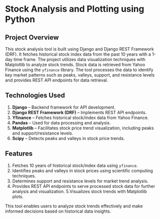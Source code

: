 # Stock Analysis and Plotting using Python

## Project Overview
This stock analysis tool is built using Django and Django REST Framework (DRF). It fetches historical stock index data from the past 10 years with a 1-day time frame. The project utilizes data visualization techniques with Matplotlib to analyze stock trends. Stock data is retrieved from Yahoo Finance using the `yfinance` library. The tool processes the data to identify key market patterns such as peaks, valleys, support, and resistance levels and provides REST API endpoints for data retrieval.

## Technologies Used
1. **Django** – Backend framework for API development.
2. **Django REST Framework (DRF)** – Implements REST API endpoints.
3. **Yfinance** – Fetches historical stock/index data from Yahoo Finance.
4. **Pandas** – Used for data processing and analysis.
5. **Matplotlib** – Facilitates stock price trend visualization, including peaks and support/resistance levels.
6. **Scipy** – Detects peaks and valleys in stock price trends.

## Features
1. Fetches 10 years of historical stock/index data using `yfinance`.
2. Identifies peaks and valleys in stock prices using scientific computing techniques.
3. Determines support and resistance levels for market trend analysis.
4. Provides REST API endpoints to serve processed stock data for further analysis and visualization.
5.Visualizes stock trends with Matplotlib plots.


This tool enables users to analyze stock trends effectively and make informed decisions based on historical data insights.







